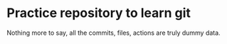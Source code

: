 # Practice repository to learn git 

Nothing more to say, all the commits, files, actions are truly dummy data. 

